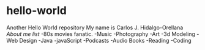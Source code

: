 # hello-world
Another Hello World repository
My name is Carlos J. Hidalgo-Orellana
*About me list*
-80s movies fanatic.
-Music
-Photography
-Art
-3d Modeling 
-Web Design
-Java 
-javaScript
-Podcasts 
-Audio Books
-Reading
-Coding
